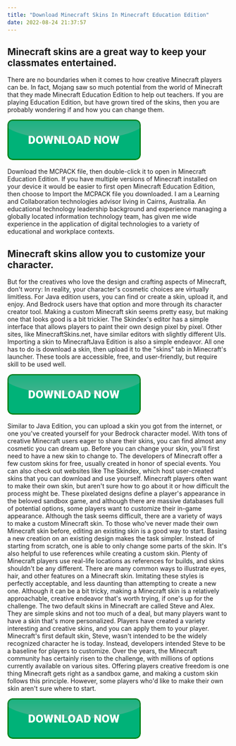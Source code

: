 ```yaml
---
title: "Download Minecraft Skins In Minecraft Education Edition"
date: 2022-08-24 21:37:57
---
```


## Minecraft skins are a great way to keep your classmates entertained.

There are no boundaries when it comes to how creative Minecraft players can be. In fact, Mojang saw so much potential from the world of Minecraft that they made Minecraft Education Edition to help out teachers. If you are playing Education Edition, but have grown tired of the skins, then you are probably wondering if and how you can change them.

[![button](https://github.com/minecraftbay/minecraftbay.github.io/blob/main/dlbutton.png?raw=true)](https://minecraftsync.com/download-minecraft-skin)


Download the MCPACK file, then double-click it to open in Minecraft Education Edition. If you have multiple versions of Minecraft installed on your device it would be easier to first open Minecraft Education Edition, then choose to Import the MCPACK file you downloaded.
I am a Learning and Collaboration technologies advisor living in Cairns, Australia. An educational technology leadership background and experience managing a globally located information technology team, has given me wide experience in the application of digital technologies to a variety of educational and workplace contexts.

## Minecraft skins allow you to customize your character.

But for the creatives who love the design and crafting aspects of Minecraft, don't worry: In reality, your character's cosmetic choices are virtually limitless. For Java edition users, you can find or create a skin, upload it, and enjoy. And Bedrock users have that option and more through its character creator tool.
Making a custom Minecraft skin seems pretty easy, but making one that looks good is a bit trickier. The Skindex's editor has a simple interface that allows players to paint their own design pixel by pixel. Other sites, like MinecraftSkins.net, have similar editors with slightly different UIs. Importing a skin to MinecraftJava Edition is also a simple endeavor. All one has to do is download a skin, then upload it to the "skins" tab in Minecraft's launcher. These tools are accessible, free, and user-friendly, but require skill to be used well.

[![button](https://github.com/minecraftbay/minecraftbay.github.io/blob/main/dlbutton.png?raw=true)](https://minecraftsync.com/download-minecraft-skin)


Similar to Java Edition, you can upload a skin you got from the internet, or one you've created yourself for your Bedrock character model. With tons of creative Minecraft users eager to share their skins, you can find almost any cosmetic you can dream up.
Before you can change your skin, you'll first need to have a new skin to change to. The developers of Minecraft offer a few custom skins for free, usually created in honor of special events. You can also check out websites like The Skindex, which host user-created skins that you can download and use yourself.
Minecraft players often want to make their own skin, but aren't sure how to go about it or how difficult the process might be. These pixelated designs define a player's appearance in the beloved sandbox game, and although there are massive databases full of potential options, some players want to customize their in-game appearance. Although the task seems difficult, there are a variety of ways to make a custom Minecraft skin.
To those who've never made their own Minecraft skin before, editing an existing skin is a good way to start. Basing a new creation on an existing design makes the task simpler. Instead of starting from scratch, one is able to only change some parts of the skin. It's also helpful to use references while creating a custom skin. Plenty of Minecraft players use real-life locations as references for builds, and skins shouldn't be any different. There are many common ways to illustrate eyes, hair, and other features on a Minecraft skin. Imitating these styles is perfectly acceptable, and less daunting than attempting to create a new one. Although it can be a bit tricky, making a Minecraft skin is a relatively approachable, creative endeavor that's worth trying, if one's up for the challenge.
The two default skins in Minecraft are called Steve and Alex. They are simple skins and not too much of a deal, but many players want to have a skin that's more personalized. Players have created a variety interesting and creative skins, and you can apply them to your player.
Minecraft's first default skin, Steve, wasn't intended to be the widely recognized character he is today. Instead, developers intended Steve to be a baseline for players to customize. Over the years, the Minecraft community has certainly risen to the challenge, with millions of options currently available on various sites. Offering players creative freedom is one thing Minecraft gets right as a sandbox game, and making a custom skin follows this principle. However, some players who'd like to make their own skin aren't sure where to start.


[![button](https://github.com/minecraftbay/minecraftbay.github.io/blob/main/dlbutton.png?raw=true)](https://minecraftsync.com/download-minecraft-skin)
